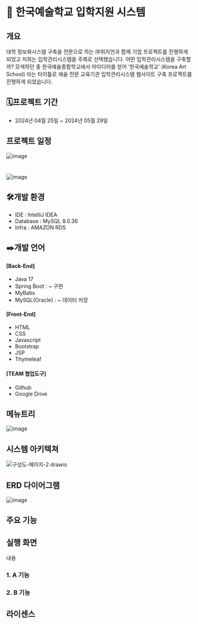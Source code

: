# 📖 한국예술학교 입학지원 시스템 <br>


## 개요
대학 정보화시스템 구축을 전문으로 하는 ㈜위지언과 함께 기업 프로젝트를 진행하게 되었고 저희는 입학관리시스템을 주제로 선택했습니다.
어떤 입학관리시스템을 구축할까? 모색하던 중 한국예술종합학교에서 
아이디어를 얻어 ‘한국예술학교’ (Korea Art School) 라는 타이틀로 
예술 전문 교육기관 입학관리시스템 웹사이트 구축 프로젝트를 진행하게 되었습니다. 



## 🗓️프로젝트 기간
* 2024년 04월 25일 ~ 2024년 05월 29일

## 프로젝트 일정
![image](https://github.com/choidaehan1/KoreaArtSchool/assets/155132549/fb2a3f8b-b8e1-4698-bd5c-64905e4e257a)

 # <WBS>

![image](https://github.com/choidaehan1/KoreaArtSchool/assets/155132549/5b6714a8-64e1-4945-aa46-3235d2857733)





## 🛠️개발 환경
* IDE : IntelliJ IDEA
* Database : MySQL 8.0.36
* Infra : AMAZON RDS

## ✒️개발 언어
#### [Back-End]
 * Java 17
 * Spring Boot : ~ 구현
 * MyBatis
 * MySQL(Oracle) : ~ 데이터 저장

#### [Front-End]
 * HTML
 * CSS
 * Javascript
 * Bootstrap
 * JSP
 * Thymeleaf

#### [TEAM 협업도구]
 * Github
 * Google Drive
   

## 메뉴트리
![image](https://github.com/syO-Oii/KoreaArtSchool/assets/149779282/9100ec9f-83cf-4433-b415-fc392577c11a)


## 시스템 아키텍쳐
![구성도-페이지-2 drawio](https://github.com/syO-Oii/KoreaArtSchool/assets/149779282/f42af005-5d78-4e4a-995e-5307de09360a)


## ERD 다이어그램
![image](https://github.com/syO-Oii/KoreaArtSchool/assets/149779282/57788793-b71a-4819-984b-a72615d07ce6)


## 주요 기능

## 실행 화면
내용
### 1. A 기능
### 2. B 기능





## 라이센스

